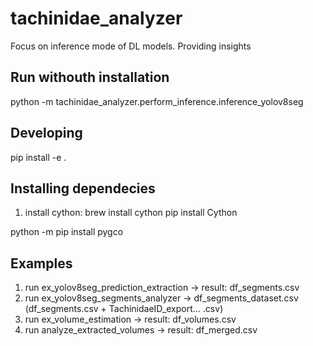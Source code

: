# tachinidae_analyzer
Focus on inference mode of DL models. Providing insights

## Run withouth installation

python -m tachinidae_analyzer.perform_inference.inference_yolov8seg

## Developing

pip install -e .

## Installing dependecies

1. install cython: 
brew install cython
pip install Cython

python -m pip install pygco

## Examples

1. run ex_yolov8seg_prediction_extraction -> result: df_segments.csv
2. run ex_yolov8seg_segments_analyzer -> df_segments_dataset.csv (df_segments.csv + TachinidaeID_export... .csv)
3. run ex_volume_estimation -> result: df_volumes.csv
4. run analyze_extracted_volumes -> result: df_merged.csv